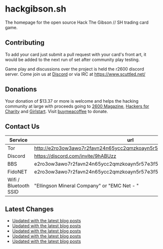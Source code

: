 # hackgibson.sh
The homepage for the open source Hack The Gibson // SH trading card game.


## Contributing

To add your card just submit a pull request with your card's front art, it would be added to the next run of set after community play testing.

Game play and discussions over the project is held the r2600 discord server. Come join us at [Discord](https://discord.com/invite/9hABUzz) or via IRC at https://www.scuttled.net/


## Donations

Your donation of $13.37 or more is welcome and helps the hacking community at large with proceeds going to [2600 Magazine](https://2600.com/), [Hackers for Charity](https://hackersforcharity.org) and [Girlstart](https://girlstart.org).  Visit [buymeacoffee](https://www.buymeacoffee.com/hackgibson.sh) to donate.


## Contact Us

Service | url
-|-
Tor | http://e2ro3ow3awo7r2favn24n65ycc2qmzkoayn5r57e3f56nvjwdcgg32ad.onion
Discord | https://discord.com/invite/9hABUzz
BBS | e2ro3ow3awo7r2favn24n65ycc2qmzkoayn5r57e3f56nvjwdcgg32ad.onion:23
FidoNET | e2ro3ow3awo7r2favn24n65ycc2qmzkoayn5r57e3f56nvjwdcgg32ad.onion:24554
Wifi / Bluetooth SSID | "Ellingson Mineral Company" or "EMC Net - <fidonet address>"

## Latest Changes
<!-- BLOG-POST-LIST:START -->
- [Updated with the latest blog posts](https://github.com/DFW2600/hackgibson.sh/commit/43a223e21b8a78bfa9502f6021594399f9ccb40b)
- [Updated with the latest blog posts](https://github.com/DFW2600/hackgibson.sh/commit/4ffd69e5fbf8539622a45ec25d39530f51faec9f)
- [Updated with the latest blog posts](https://github.com/DFW2600/hackgibson.sh/commit/7573b0f9e977c899cba326db4ff5ce038afebab5)
- [Updated with the latest blog posts](https://github.com/DFW2600/hackgibson.sh/commit/62e4c21f1f89340dfd98ad0b690db6bb0082a908)
- [Updated with the latest blog posts](https://github.com/DFW2600/hackgibson.sh/commit/777316372f1e516612c842c7c97a0d7e42e13f63)
<!-- BLOG-POST-LIST:END -->

